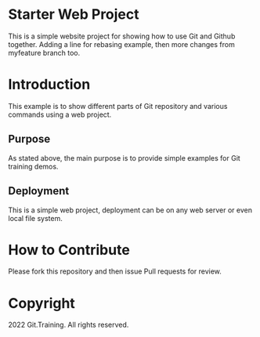 # Starter Web Project
This is a simple website project for showing how to use Git and Github together. Adding a line for rebasing example, then more changes from myfeature branch too.

# Introduction
This example is to show different parts of Git repository and various commands using a web project. 

## Purpose
As stated above, the main purpose is to provide simple examples for Git training demos. 

## Deployment
This is a simple web project, deployment can be on any web server or even local file system.

# How to Contribute
Please fork this repository and then issue Pull requests for review.

# Copyright

2022 Git.Training. All rights reserved.



